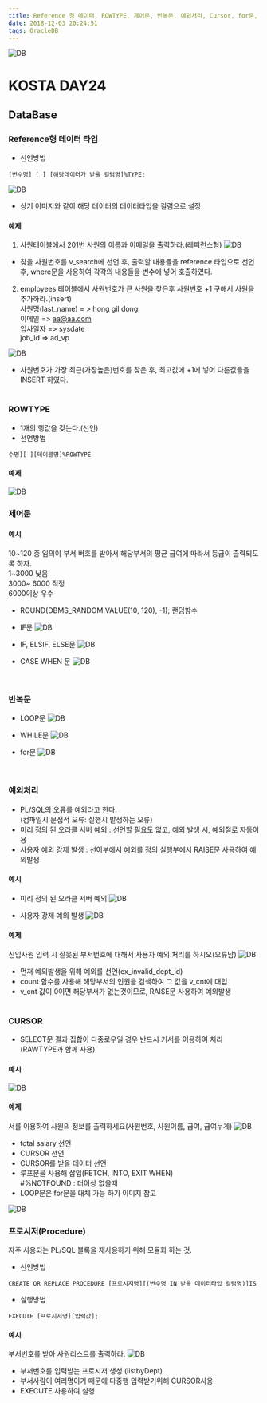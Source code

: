 ```yaml
---
title: Reference 형 데이터, ROWTYPE, 제어문, 반복문, 예외처리, Cursor, for문, Procedure
date: 2018-12-03 20:24:51
tags: OracleDB
---
```

![DB](images/oracledb_logo.png)
# KOSTA DAY24
## DataBase

### Reference형 데이터 타입
- 선언방법   
```
[변수명] [ ] [해당데이터가 받을 컬럼명]%TYPE;
```

![DB](images/database/DB05-01.png)
- 상기 이미지와 같이 해당 데이터의 데이터타입을 컬럼으로 설정

#### 예제
1. 사원테이블에서 201번 사원의 이름과 이메일을 출력하라.(레퍼런스형)
![DB](images/database/DB05-02.png)
- 찾을 사원번호를 v_search에 선언 후, 출력할 내용들을 reference 타입으로 선언 후, where문을 사용하여 각각의 내용들을 변수에 넣어 호출하였다.

2. employees 테이블에서 사원번호가 큰 사원을 찾은후 사원번호 +1 구해서 사원을 추가하라.(insert)   
사원명(last_name) = > hong gil dong   
이메일 => aa@aa.com   
입사일자 => sysdate   
job_id => ad_vp

![DB](images/database/DB05-03.png)
- 사원번호가 가장 최근(가장높은)번호를 찾은 후, 최고값에 +1에 넣어 다른값들을 INSERT 하였다.
<br><br>

### ROWTYPE
- 1개의 행값을 갖는다.(선언)
- 선언방법
```
수명][ ][테이블명]%ROWTYPE
```

#### 예제
![DB](images/database/DB05-04.png)
<br>

### 제어문

#### 예시
10~120 중 임의이 부서 버호를 받아서 해당부서의 평균 급여에 따라서 등급이 출력되도록 하자.      
1~3000 낮음   
3000~ 6000 적정   
6000이상 우수

- ROUND(DBMS_RANDOM.VALUE(10, 120), -1); 랜덤함수
- IF문
![DB](images/database/DB05-05.png)

- IF, ELSIF, ELSE문
![DB](images/database/DB05-06.png)

- CASE WHEN 문
![DB](images/database/DB05-07.png)
<br>

### 반복문
- LOOP문
![DB](images/database/DB05-08.png)

- WHILE문
![DB](images/database/DB05-09.png)

- for문
![DB](images/database/DB05-10.png)
<br>

### 예외처리
- PL/SQL의 오류를 예외라고 한다.   
(컴파일시 문접적 오류: 실행시 발생하는 오류)
- 미리 정의 된 오라클 서버 예외 : 선언할 필요도 없고, 예외 발생 시, 예외절로 자동이용
- 사용자 예외 강제 발생 : 선어부에서 예외를 정의 실행부에서 RAISE문 사용하여 예외발생

#### 예시
- 미리 정의 된 오라클 서버 예외
![DB](images/database/DB05-11.png)

- 사용자 강제 예외 발생
![DB](images/database/DB05-12.png)

#### 예제
신입사원 입력 시 잘못된 부서번호에 대해서 사용자 예외 처리를 하시오(오류남)
![DB](images/database/DB05-13.png)
- 먼저 예외발생을 위해 예외를 선언(ex_invalid_dept_id)
- count 함수를 사용해 해당부서의 인원을 검색하여 그 값을 v_cnt에 대입
- v_cnt 값이 0이면 해당부서가 없는것이므로, RAISE문 사용하여 예외발생
<br><br>

### CURSOR
- SELECT문 결과 집합이 다중로우일 경우 반드시 커서를 이용하여 처리   
(RAWTYPE과 함께 사용)

#### 예시
![DB](images/database/DB05-14.png)

#### 예제
서를 이용하여 사원의 정보를 출력하세요(사원번호, 사원이름, 급여, 급여누계)
![DB](images/database/DB05-15.png)
- total salary 선언
- CURSOR 선언
- CURSOR를 받을 데이터 선언
- 루프문을 사용해 삽입(FETCH, INTO, EXIT WHEN)   
\#%NOTFOUND : 더이상 없을때
- LOOP문은 for문을 대체 가능 하기 이미지 참고

![DB](images/database/DB05-16.png)
<br>

### 프로시저(Procedure)
자주 사용되는 PL/SQL 블록을 재사용하기 위해 모듈화 하는 것.

- 선언방법
```
CREATE OR REPLACE PROCEDURE [프로시저명][(변수명 IN 받을 데이터타입 컬럼명)]IS
```

- 실행방법
```
EXECUTE [프로시저명][입력값];
```

#### 예시
부서번호를 받아 사원리스트를 출력하라.
![DB](images/database/DB05-17.png)
- 부서번호를 입력받는 프로시저 생성 (listbyDept)
- 부서사람이 여러명이기 때문에 다중행 입력받기위해 CURSOR사용
- EXECUTE 사용하여 실행
<br><br>
